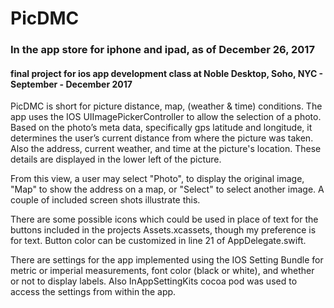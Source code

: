 # PicDMC
### In the app store for iphone and ipad, as of December 26, 2017
#### final project for ios app development class at Noble Desktop, Soho, NYC - September - December 2017

PicDMC is short for picture distance, map, (weather & time) conditions. The app uses the IOS 
UIImagePickerController to allow the selection of a photo. Based on the photo’s meta data, 
specifically gps latitude and longitude, it determines the user’s current distance from where 
the picture was taken. Also the address, current weather, and time at the picture's location. 
These details are displayed in the lower left of the picture.

From this view, a user may select "Photo", to display the original image, "Map" to show the address 
on a map, or "Select" to select another image. A couple of included screen shots illustrate this.

There are some possible icons which could be used in place of text for the buttons included in the 
projects Assets.xcassets, though my preference is for text. Button color can be customized in line 21 
of AppDelegate.swift.

There are settings for the app implemented using the IOS Setting Bundle for metric or imperial measurements, 
font color (black or white), and whether or not to display labels.  Also InAppSettingKits cocoa pod was used 
to access the settings from within the app.
